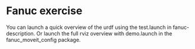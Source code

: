 # Fanuc exercise
You can launch a quick overview of the urdf using the test.launch in fanuc-description. Or launch the full rviz overview with demo.launch in the fanuc_moveit_config package.